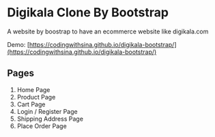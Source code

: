 # Digikala Clone By Bootstrap
A website by boostrap to have an ecommerce website like digikala.com

Demo: [https://codingwithsina.github.io/digikala-bootstrap/](https://codingwithsina.github.io/digikala-bootstrap/)
## Pages

1. Home Page
2. Product Page
3. Cart Page
4. Login / Register Page
5. Shipping Address Page
6. Place Order Page
